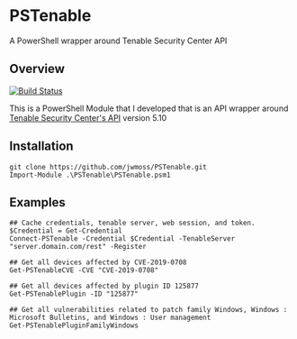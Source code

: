 # PSTenable

A PowerShell wrapper around Tenable Security Center API

## Overview

[![Build Status](https://dev.azure.com/jwmoss/PSTenable/_apis/build/status/jwmoss.PSTenable?branchName=master)](https://dev.azure.com/jwmoss/PSTenable/_build/latest?definitionId=1&branchName=master)

This is a PowerShell Module that I developed that is an API wrapper around [Tenable Security Center's API](https://docs.tenable.com/sccv/api/index.html) version 5.10

## Installation

```
git clone https://github.com/jwmoss/PSTenable.git
Import-Module .\PSTenable\PSTenable.psm1
```

## Examples

```
## Cache credentials, tenable server, web session, and token.
$Credential = Get-Credential
Connect-PSTenable -Credential $Credential -TenableServer "server.domain.com/rest" -Register

## Get all devices affected by CVE-2019-0708
Get-PSTenableCVE -CVE "CVE-2019-0708"

## Get all devices affected by plugin ID 125877
Get-PSTenablePlugin -ID "125877"

## Get all vulnerabilities related to patch family Windows, Windows : Microsoft Bulletins, and Windows : User management
Get-PSTenablePluginFamilyWindows
```
